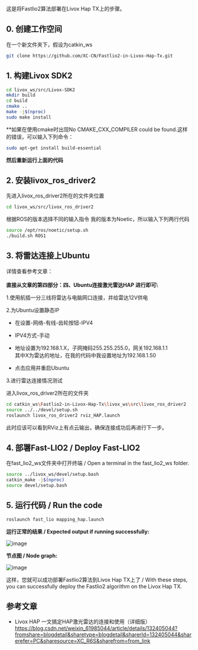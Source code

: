 这是将Fastlio2算法部署在Livox Hap TX上的步骤。

## 0. 创建工作空间
在一个新文件夹下，假设为catkin_ws
```bash
git clone https://github.com/XC-CN/Fastlio2-in-Livox-Hap-Tx.git
```

## 1. 构建Livox SDK2 
```bash
cd livox_ws/src/Livox-SDK2 
mkdir build  
cd build  
cmake ..  
make -j$(nproc)
sudo make install  
```
**如果在使用cmake时出现No CMAKE_CXX_COMPILER could be found.这样的错误，可以输入下列命令： 
```bash
sudo apt-get install build-essential
```
**然后重新运行上面的代码**

## 2. 安装livox_ros_driver2
先进入livox_ros_driver2所在的文件夹位置 
```bash
cd livox_ws/src/livox_ros_driver2
```
根据ROS的版本选择不同的输入指令 
我的版本为Noetic，所以输入下列两行代码 
```bash
source /opt/ros/noetic/setup.sh
./build.sh ROS1
```

## 3. 将雷达连接上Ubuntu 

详情查看参考文章：\
 \
**直接从文章的第四部分：四、Ubuntu连接激光雷达HAP 进行即可**\

1.使用航插一分三线将雷达与电脑网口连接，并给雷达12V供电

2.为Ubuntu设置静态IP

* 在设置-网络-有线-齿轮按钮-IPV4

* IPV4方式-手动

* 地址设置为192.168.1.X，子网掩码255.255.255.0，网关192.168.1.1\
其中X为雷达的地址，在我的代码中我设置地址为192.168.1.50

* 点击应用并重启Ubuntu

3.进行雷达连接情况测试

进入livox_ros_driver2所在的文件夹
```bash
cd catkin_ws\Fastlio2-in-Livox-Hap-Tx\livox_ws\src\livox_ros_driver2
source ../../devel/setup.sh
roslaunch livox_ros_driver2 rviz_HAP.launch
```

此时应该可以看到RViz上有点云输出，确保连接成功后再进行下一步。

## 4. 部署Fast-LIO2 / Deploy Fast-LIO2
在fast_lio2_ws文件夹中打开终端 / Open a terminal in the fast_lio2_ws folder.
```bash
source ../livox_ws/devel/setup.bash
catkin_make -j$(nproc)
source devel/setup.bash
```

## 5. 运行代码 / Run the code
```bash
roslaunch fast_lio mapping_hap.launch
```


**运行正常的结果 / Expected output if running successfully:**

![image](https://github.com/user-attachments/assets/d431d089-6b56-406b-b788-040ff01a1ace)

**节点图 / Node graph:**

![image](https://github.com/user-attachments/assets/332dc964-c056-4b52-8719-dc58e0a97a5d)

这样，您就可以成功部署Fastlio2算法到Livox Hap TX上了 / With these steps, you can successfully deploy the Fastlio2 algorithm on the Livox Hap TX.

## 参考文章
- Livox HAP 一文搞定HAP激光雷达的连接和使用（详细版）\
https://blog.csdn.net/weixin_61985044/article/details/132405044?fromshare=blogdetail&sharetype=blogdetail&sharerId=132405044&sharerefer=PC&sharesource=XC_R6S&sharefrom=from_link